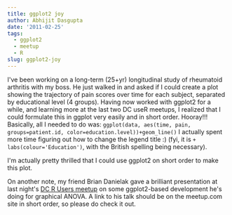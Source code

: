```yaml
---
title: ggplot2 joy
author: Abhijit Dasgupta
date: '2011-02-25'
tags:
  - ggplot2
  - meetup
  - R
slug: ggplot2-joy
---
```


I've been working on a long-term (25+yr) longitudinal study of rheumatoid arthritis with my boss. He just walked in and asked if I could create a plot showing the trajectory of pain scores over time for each subject, separated by educational level (4 groups). Having now worked with ggplot2 for a while, and learning more at the last two DC useR meetups, I realized that I could formulate this in ggplot very easily and in short order. Hooray!!! Basically, all I needed to do was:
`
ggplot(data, aes(time, pain, groups=patient.id, color=education.level))+geom_line()
`
I actually spent more time figuring out how to change the legend title :) (fyi, it is `+ labs(colour='Education')`, with the British spelling being necessary).

I'm actually pretty thrilled that I could use ggplot2 on short order to make this plot.

On another note, my friend Brian Danielak gave a brilliant presentation at last night's [DC R Users meetup](http://www.meetup.com/R-users-DC/events/16530752/) on some ggplot2-based development he's doing for graphical ANOVA. A link to his talk should be on the meetup.com site in short order, so please do check it out.
